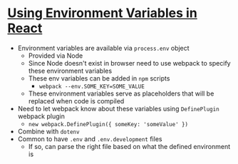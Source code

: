 # [Using Environment Variables in React](https://medium.com/@trekinbami/using-environment-variables-in-react-6b0a99d83cf5)

* Environment variables are available via `process.env` object
  * Provided via Node
  * Since Node doesn't exist in browser need to use webpack to specify these environment variables
  * These env variables can be added in `npm` scripts
    * `webpack --env.SOME_KEY=SOME_VALUE`
  * These environment variables serve as placeholders that will be replaced when code is compiled
* Need to let webpack know about these variables using `DefinePlugin` webpack plugin
  * `new webpack.DefinePlugin({ someKey: 'someValue' })`
* Combine with `dotenv`
* Common to have `.env` and `.env.development` files
  * If so, can parse the right file based on what the defined environment is

